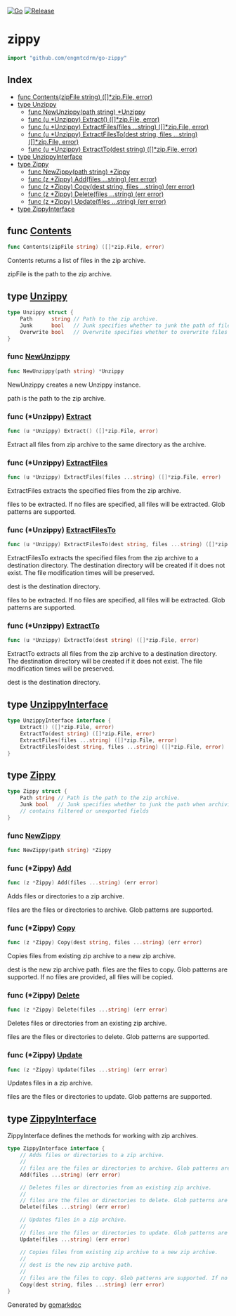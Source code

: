 <!-- Code generated by gomarkdoc. DO NOT EDIT -->

[![Go](https://github.com/engmtcdrm/go-zippy/actions/workflows/test.yml/badge.svg)](https://github.com/engmtcdrm/go-zippy/actions/workflows/test.yml)
[![Release](https://img.shields.io/github/v/release/engmtcdrm/go-zippy.svg?label=Latest%20Release)](https://github.com/engmtcdrm/go-zippy/releases/latest)

# zippy

```go
import "github.com/engmtcdrm/go-zippy"
```

## Index

- [func Contents\(zipFile string\) \(\[\]\*zip.File, error\)](<#Contents>)
- [type Unzippy](<#Unzippy>)
  - [func NewUnzippy\(path string\) \*Unzippy](<#NewUnzippy>)
  - [func \(u \*Unzippy\) Extract\(\) \(\[\]\*zip.File, error\)](<#Unzippy.Extract>)
  - [func \(u \*Unzippy\) ExtractFiles\(files ...string\) \(\[\]\*zip.File, error\)](<#Unzippy.ExtractFiles>)
  - [func \(u \*Unzippy\) ExtractFilesTo\(dest string, files ...string\) \(\[\]\*zip.File, error\)](<#Unzippy.ExtractFilesTo>)
  - [func \(u \*Unzippy\) ExtractTo\(dest string\) \(\[\]\*zip.File, error\)](<#Unzippy.ExtractTo>)
- [type UnzippyInterface](<#UnzippyInterface>)
- [type Zippy](<#Zippy>)
  - [func NewZippy\(path string\) \*Zippy](<#NewZippy>)
  - [func \(z \*Zippy\) Add\(files ...string\) \(err error\)](<#Zippy.Add>)
  - [func \(z \*Zippy\) Copy\(dest string, files ...string\) \(err error\)](<#Zippy.Copy>)
  - [func \(z \*Zippy\) Delete\(files ...string\) \(err error\)](<#Zippy.Delete>)
  - [func \(z \*Zippy\) Update\(files ...string\) \(err error\)](<#Zippy.Update>)
- [type ZippyInterface](<#ZippyInterface>)


<a name="Contents"></a>
## func [Contents](<https://github.com/engmtcdrm/go-zippy/blob/master/contents.go#L10>)

```go
func Contents(zipFile string) ([]*zip.File, error)
```

Contents returns a list of files in the zip archive.

zipFile is the path to the zip archive.

<a name="Unzippy"></a>
## type [Unzippy](<https://github.com/engmtcdrm/go-zippy/blob/master/unzip.go#L19-L23>)



```go
type Unzippy struct {
    Path      string // Path to the zip archive.
    Junk      bool   // Junk specifies whether to junk the path of files when extracting.
    Overwrite bool   // Overwrite specifies whether to overwrite files when extracting.
}
```

<a name="NewUnzippy"></a>
### func [NewUnzippy](<https://github.com/engmtcdrm/go-zippy/blob/master/unzip.go#L28>)

```go
func NewUnzippy(path string) *Unzippy
```

NewUnzippy creates a new Unzippy instance.

path is the path to the zip archive.

<a name="Unzippy.Extract"></a>
### func \(\*Unzippy\) [Extract](<https://github.com/engmtcdrm/go-zippy/blob/master/unzip.go#L91>)

```go
func (u *Unzippy) Extract() ([]*zip.File, error)
```

Extract all files from zip archive to the same directory as the archive.

<a name="Unzippy.ExtractFiles"></a>
### func \(\*Unzippy\) [ExtractFiles](<https://github.com/engmtcdrm/go-zippy/blob/master/unzip.go#L108>)

```go
func (u *Unzippy) ExtractFiles(files ...string) ([]*zip.File, error)
```

ExtractFiles extracts the specified files from the zip archive.

files to be extracted. If no files are specified, all files will be extracted. Glob patterns are supported.

<a name="Unzippy.ExtractFilesTo"></a>
### func \(\*Unzippy\) [ExtractFilesTo](<https://github.com/engmtcdrm/go-zippy/blob/master/unzip.go#L120>)

```go
func (u *Unzippy) ExtractFilesTo(dest string, files ...string) ([]*zip.File, error)
```

ExtractFilesTo extracts the specified files from the zip archive to a destination directory. The destination directory will be created if it does not exist. The file modification times will be preserved.

dest is the destination directory.

files to be extracted. If no files are specified, all files will be extracted. Glob patterns are supported.

<a name="Unzippy.ExtractTo"></a>
### func \(\*Unzippy\) [ExtractTo](<https://github.com/engmtcdrm/go-zippy/blob/master/unzip.go#L100>)

```go
func (u *Unzippy) ExtractTo(dest string) ([]*zip.File, error)
```

ExtractTo extracts all files from the zip archive to a destination directory. The destination directory will be created if it does not exist. The file modification times will be preserved.

dest is the destination directory.

<a name="UnzippyInterface"></a>
## type [UnzippyInterface](<https://github.com/engmtcdrm/go-zippy/blob/master/unzip.go#L12-L17>)



```go
type UnzippyInterface interface {
    Extract() ([]*zip.File, error)
    ExtractTo(dest string) ([]*zip.File, error)
    ExtractFiles(files ...string) ([]*zip.File, error)
    ExtractFilesTo(dest string, files ...string) ([]*zip.File, error)
}
```

<a name="Zippy"></a>
## type [Zippy](<https://github.com/engmtcdrm/go-zippy/blob/master/zip.go#L36-L42>)



```go
type Zippy struct {
    Path string // Path is the path to the zip archive.
    Junk bool   // Junk specifies whether to junk the path when archiving.
    // contains filtered or unexported fields
}
```

<a name="NewZippy"></a>
### func [NewZippy](<https://github.com/engmtcdrm/go-zippy/blob/master/zip.go#L44>)

```go
func NewZippy(path string) *Zippy
```



<a name="Zippy.Add"></a>
### func \(\*Zippy\) [Add](<https://github.com/engmtcdrm/go-zippy/blob/master/zip.go#L57>)

```go
func (z *Zippy) Add(files ...string) (err error)
```

Adds files or directories to a zip archive.

files are the files or directories to archive. Glob patterns are supported.

<a name="Zippy.Copy"></a>
### func \(\*Zippy\) [Copy](<https://github.com/engmtcdrm/go-zippy/blob/master/zip.go#L224>)

```go
func (z *Zippy) Copy(dest string, files ...string) (err error)
```

Copies files from existing zip archive to a new zip archive.

dest is the new zip archive path. files are the files to copy. Glob patterns are supported. If no files are provided, all files will be copied.

<a name="Zippy.Delete"></a>
### func \(\*Zippy\) [Delete](<https://github.com/engmtcdrm/go-zippy/blob/master/zip.go#L129>)

```go
func (z *Zippy) Delete(files ...string) (err error)
```

Deletes files or directories from an existing zip archive.

files are the files or directories to delete. Glob patterns are supported.

<a name="Zippy.Update"></a>
### func \(\*Zippy\) [Update](<https://github.com/engmtcdrm/go-zippy/blob/master/zip.go#L215>)

```go
func (z *Zippy) Update(files ...string) (err error)
```

Updates files in a zip archive.

files are the files or directories to update. Glob patterns are supported.

<a name="ZippyInterface"></a>
## type [ZippyInterface](<https://github.com/engmtcdrm/go-zippy/blob/master/zip.go#L12-L34>)

ZippyInterface defines the methods for working with zip archives.

```go
type ZippyInterface interface {
    // Adds files or directories to a zip archive.
    //
    // files are the files or directories to archive. Glob patterns are supported.
    Add(files ...string) (err error)

    // Deletes files or directories from an existing zip archive.
    //
    // files are the files or directories to delete. Glob patterns are supported.
    Delete(files ...string) (err error)

    // Updates files in a zip archive.
    //
    // files are the files or directories to update. Glob patterns are supported.
    Update(files ...string) (err error)

    // Copies files from existing zip archive to a new zip archive.
    //
    // dest is the new zip archive path.
    //
    // files are the files to copy. Glob patterns are supported. If no files are provided, all files will be copied.
    Copy(dest string, files ...string) (err error)
}
```

Generated by [gomarkdoc](<https://github.com/princjef/gomarkdoc>)
